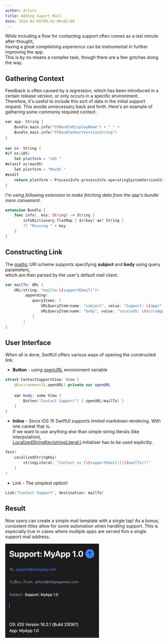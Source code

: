 ```yaml
---
author: Arturs
title: Adding Suport Mail
date: 2024-01-05T09:41:00+02:00
---
```

While including a flow for contacting support often comes as a last minute after-thought,\
having a great *complaining experience* can be instrumental in further improving the app.\
This is by no means a complex task, though there are a few gotchas along the way.

## Gathering Context

Feedback is often caused by a regression, which has been introduced in a certain release version, or only occurs in a specific environment.\
Therefore, it's useful to include this sort of data in the initial support request.
This avoids unnecessary back and forth.
Here's an example of gathering some commonly required context.

```swift
var app: String {
	Bundle.main.info("CFBundleDisplayName") + " " +
	Bundle.main.info("CFBundleShortVersionString")
}

var os: String {
#if os(iOS)
	let platform = "iOS "
#elseif os(macOS)
	let platform = "MacOS "
#endif
	return platform + ProcessInfo.processInfo.operatingSystemVersionString
}
```

*I'm using following extension to make fetching data from the app's bundle more convenient.*

```swift
extension Bundle {
	func info(_ key: String) -> String {
		infoDictionary.flatMap { $0[key] as? String }
		?? "Missing " + key
	}
}
```

## Constructing Link

The [mailto:](https://www.ietf.org/rfc/rfc2368.txt) URI scheme supports specifying **subject** and **body** using query parameters,\
which are then parsed by the user's default mail client.

```swift
var mailTo: URL {
	URL(string: "mailto:\(supportEmail)")!
		.appending(
			queryItems: [
				URLQueryItem(name: "subject", value: "Support: \(app)"),
				URLQueryItem(name: "body", value: "\n\n\nOS: \(os)\nApp: \(app)"),
			]
		)
}
```

## User Interface

When all is done, SwiftUI offers various ways of opening the constructed link:
- **Button** - using [openURL](https://developer.apple.com/documentation/swiftui/environmentvalues/openurl) environment variable

```swift
struct ContactSupportView: View {
	@Environment(\.openURL) private var openURL

	var body: some View {
		Button("Contact Support") { openURL(mailTo) }
	}
}
```

- **Inline** - Since iOS 15 SwiftUI supports limited markdown rendering. With one caveat that is.\
If we want to use anything else than simple string literals (like interpolation),\
[LocalizedStringKey(stringLiteral:)](https://developer.apple.com/documentation/swiftui/localizedstringkey/init(stringliteral:))
initialiser has to be used explicitly.

```swift
Text(
	LocalizedStringKey(
		stringLiteral: "Contact us [\(supportEmail)](\(mailTo))!"
	)
)
```

- Link - The simplest option!

```swift
Link("Contact Support", destination: mailTo)
```

## Result

Now users can create a simple mail template with a single tap!
As a bonus, consistent titles allow for some automation when handling support. This is especially true in cases where multiple apps are served fom a single support mail address.

![image](mail.jpeg)
